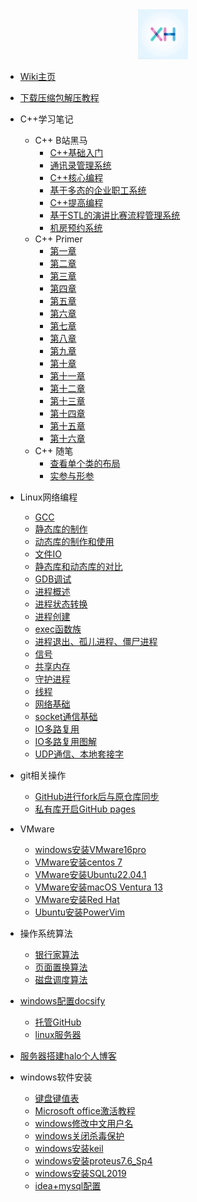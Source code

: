 <div align="center">
<a href="https://wiki.xhcheats.cn/#/">
<img src=xh1.jpg />
</div>

* [Wiki主页](README.md)

* [下载压缩包解压教程](qita/jieya.md)

* C++学习笔记
  * C++ B站黑马
    * [C++基础入门](CPP/一/C++基础入门.md)
    * [通讯录管理系统](CPP/二/通讯录管理系统.md)
    * [C++核心编程](CPP/三/C++核心编程.md)
    * [基于多态的企业职工系统](CPP/四/职工管理系统.md)
    * [C++提高编程](CPP/五/C++提高编程.md)
    * [基于STL的演讲比赛流程管理系统](CPP/六/演讲比赛.md)
    * [机房预约系统](CPP/七/机房预约系统.md)
  * C++ Primer
    * [第一章](CPP/Primer/第1章.md)
    * [第二章](CPP/Primer/第2章.md)
    * [第三章](CPP/Primer/第3章.md)
    * [第四章](CPP/Primer/第4章.md)
    * [第五章](CPP/Primer/第5章.md)
    * [第六章](CPP/Primer/第6章.md)
    * [第七章](CPP/Primer/第7章.md)
    * [第八章](CPP/Primer/第8章.md)
    * [第九章](CPP/Primer/第9章.md)
    * [第十章](CPP/Primer/第10章.md)
    * [第十一章](CPP/Primer/第11章.md)
    * [第十二章](CPP/Primer/第12章.md)
    * [第十三章](CPP/Primer/第13章.md)
    * [第十四章](CPP/Primer/第14章.md)
    * [第十五章](CPP/Primer/第15章.md)
    * [第十六章](CPP/Primer/第16章.md)
  * C++ 随笔
    * [查看单个类的布局](CPP/随笔/single.md)
    * [实参与形参](CPP/随笔/shican.md)
* Linux网络编程
  * [GCC](Linuxnetwork/GCC.md)
  * [静态库的制作](Linuxnetwork/静态库的制作.md)
  * [动态库的制作和使用](Linuxnetwork/动态库的制作和使用.md)
  * [文件IO](Linuxnetwork/文件IO.md)
  * [静态库和动态库的对比](Linuxnetwork/静态库和动态库的对比.md)
  * [GDB调试](Linuxnetwork/GDB调试.md)
  * [进程概述](Linuxnetwork/进程概述.md)
  * [进程状态转换](Linuxnetwork/进程状态转换.md)
  * [进程创建](Linuxnetwork/进程创建.md)
  * [exec函数族](Linuxnetwork/exec函数族.md)
  * [进程退出、孤儿进程、僵尸进程](Linuxnetwork/进程退出孤儿僵尸进程.md)
  * [信号](Linuxnetwork/信号.md)
  * [共享内存](Linuxnetwork/共享内存.md)
  * [守护进程](Linuxnetwork/守护进程.md)
  * [线程](Linuxnetwork/线程.md)
  * [网络基础](Linuxnetwork/网络基础.md)
  * [socket通信基础](Linuxnetwork/socket通信基础.md)
  * [IO多路复用](Linuxnetwork/IO多路复用.md)
  * [IO多路复用图解](Linuxnetwork/IO多路复用图解.md)
  * [UDP通信、本地套接字](Linuxnetwork/UDP通信、本地套接字.md)
* git相关操作
  * [GitHub进行fork后与原仓库同步](git/upstream.md)
  * [私有库开启GitHub pages](wiki/githubaction.md)

* VMware
  * [windows安装VMware16pro](VMware/VMware.md)
  * [VMware安装centos 7](VMware/centos.md)
  * [VMware安装Ubuntu22.04.1](VMware/Ubuntu.md)
  * [VMware安装macOS Ventura 13](VMware/Ventura13.md)
  * [VMware安装Red Hat](<VMware/red hat.md>)
  * [Ubuntu安装PowerVim](Vmware/PowerVim.md)

* 操作系统算法
  * [银行家算法](algorithm/banker.md)
  * [页面置换算法](algorithm/pagedisplace.md)
  * [磁盘调度算法](algorithm/Disk_scheduling.md)

* [windows配置docsify](qita/docsify.md)
  * [托管GitHub](qita/docsify1.md)
  * [linux服务器](qita/docsify2.md)

* [服务器搭建halo个人博客](qita/halo.md)

* windows软件安装
  * [键盘键值表](qita/jianpankey.md)
  * [Microsoft office激活教程](qita/office.md)
  * [windows修改中文用户名](qita/yonghuming.md)
  * [windows关闭杀毒保护](qita/guanshadu.md)
  * [windows安装keil](qita/keil.md)
  * [windows安装proteus7.6\_Sp4](qita/proteus.md)
  * [windows安装SQL2019](qita/sql.md)
  * [idea+mysql配置](qita/idea.md)
